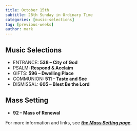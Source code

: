 ```yaml
---
title: October 15th 
subtitle: 28th Sunday in Ordinary Time
categories: [music-selections]
tag: [previous-weeks]
author: mark
---
```


## Music Selections

- ENTRANCE: **538 – City of God**
- PSALM: **Respond & Acclaim**
- GIFTS: **596 – Dwelling Place**
- COMMUNION: **511 – Taste and See**
- DISMISSAL: **605 – Blest Be the Lord**

## Mass Setting

- **92 – Mass of Renewal**

For more information and links, see _**[the Mass Setting page](/mass-setting/)**_.
